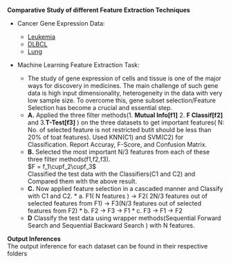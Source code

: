 
**Comparative Study of different Feature Extraction Techniques**
* Cancer Gene Expression Data:
	* [Leukemia](https://file.biolab.si/biolab/supp/bi-cancer/projections/info/leukemia.html)
	* [DLBCL](https://file.biolab.si/biolab/supp/bi-cancer/projections/info/DLBCL.html)
	* [Lung](https://file.biolab.si/biolab/supp/bi-cancer/projections/info/lung.html)

* Machine Learning Feature Extraction Task:

	* The study of gene expression of cells and tissue is one of the major ways for discovery in
		medicines. The main challenge of such gene data is high input dimensionality, heterogeneity in
		the data with very low sample size. To overcome this, gene subset selection/Feature Selection
		has become a crucial and essential step.
	* **A.** Applied the three filter methods(1. **Mutual Info[f1]** 2. **F Classif[f2]** and 3.**T-Test[f3]** ) on
		the three datasets to get important features( N: No. of selected feature is not restricted butit should be less than 20% of toat features). Used KNN(C1) and SVM(C2) for
		Classification. Report Accuray, F-Score, and Confusion Matrix.
	* **B.** Selected the most important N/3 features from each of these three filter methods(f1,f2,f3).<br> $F =  f_1\cupf_2\cupf_3$
		<br>Classified the test data with the Classifiers(C1 and C2) and Compared them with the above
		result.
	* **C.** Now applied feature selection in a cascaded manner and Classify with C1 and C2.
			* a. F1( N features ) → F2( 2N/3 features out of selected features from F1) → F3(N/3
				 features out of selected features from F2)
			* b. F2 → F3 → F1
			* c. F3 → F1 → F2
	* **D** Classify the test data using wrapper methods(Sequential Forward Search and Sequential
			Backward Search ) with N features.

**Output Inferences**<br>
The output inference for each dataset can be found in their respective folders

